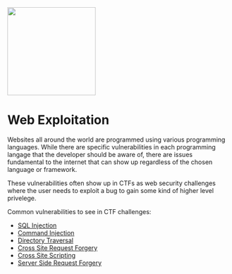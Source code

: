 <img class="no-zoom pull-right" width="200px" src="/images/web.png">

# Web Exploitation

Websites all around the world are programmed using various programming languages. While there are specific vulnerabilities in each programming langage that the developer should be aware of, there are issues fundamental to the internet that can show up regardless of the chosen language or framework.

These vulnerabilities often show up in CTFs as web security challenges where the user needs to exploit a bug to gain some kind of higher level privelege.

Common vulnerabilities to see in CTF challenges:

 * [SQL Injection](/web-exploitation/sql-injection/what-is-sql-injection/)
 * [Command Injection](/web-exploitation/command-injection/what-is-command-injection/)
 * [Directory Traversal](/web-exploitation/directory-traversal/what-is-directory-traversal/)
 * [Cross Site Request Forgery](/web-exploitation/cross-site-request-forgery/what-is-cross-site-request-forgery/)
 * [Cross Site Scripting](/web-exploitation/cross-site-scripting/what-is-cross-site-scripting/)
 * [Server Side Request Forgery](/web-exploitation/server-side-request-forgery/what-is-server-side-request-forgery/)

<!--
## Challenges

### Easy

- [Orange](/challenges/2017/web/orange.md)
- [Gopherz2Basic](/challenges/2017/web/Gopherz2Basic.md)
- [WTF.sh (1)](/challenges/2016/web/wtf.sh.md)
- [Seizure Cipher](/challenges/2016/web/Seizure-Cipher.md)
- [MFW](/challenges/2016/web/MFW.md)
- [Linq to the Present](/challenges/2016/web/linq_to_the_present.md)
- [K_{Stairs}](/challenges/2015/web/K_stairs-100.md)
- [K_{Achieve}](/challenges/2015/web/K_achieve-200.md)
- [Big Data](/challenges/2014/web/big_data.md)
- [Networking 1](/challenges/2013/Misc/Networking_1.md)
- [Networking 2](/challenges/2013/Misc/Networking_2.md)
- [Guess Harder](/challenges/2013/Web/Guess_Harder.md)

### Medium

- [Notes](/challenges/2013/Web/Notes.md)
- [iSEC Challenge](/challenges/2013/Web/iSEC_Challenge.md)
- [Nevernote](/challenges/2013/Web/Nevernote.md)
- [Historypeats/Fridge Corp](/challenges/2013/Web/historypeats.md)
- [Shia](/challenges/2017/web/Shia.md)
- [Gopherz2NotSoBasic](/challenges/2017/web/Gopherz2NotSoBasic.md)
- [littlequery](/challenges/2017/web/littlequery.md)
- [Sugar Cereal](/challenges/2016/web/SugarCereal.md)
- [I Got ID](/challenges/2016/web/I_Got_id.md)
- [Cloudb](/challenges/2016/web/cloudb.md)
- [Lawn Care Simulator](/challenges/2015/web/lawn-care-simulator.md)
- [App](/challenges/2014/web/app_-_Oberheide.md)
- [PPS](/challenges/2014/misc/pps_-_Wiens.md)
- [Adoptable Lolcats](/challenges/2013/Web/Michael_Hanchak.md)
- [Twisted](/challenges/2013/Web/twisted.md)

### Hard

- [Herpderper](/challenges/2013/Web/herpderper.md)
- [Broadcastr](/challenges/2017/web/csaw-oauth2-chal.md)
- [KWS 1](/challenges/2017/web/csaw-kernel-challenge.md)
- [OrangeV2](/challenges/2017/web/orangev2.md)
- [Not My Cup of Coffe](/challenges/2017/web/notmycupofcoffe.md)
- [WTF.sh (2)](/challenges/2016/web/wtf.sh2.md)
- [Throwback](/challenges/2015/web/throwback-600.md)
- [Weebdate](/challenges/2015/web/weebdate-500.md)
- [TBBPE](/challenges/2015/web/tbbpe.md)
- [Anime Wall](/challenges/2015/web/animewall.md)
- [Guestbook](/challenges/2014/web/guestbook_-_Toews.md)
- [Hashes](/challenges/2014/web/hashes.md)
- [Webroot](/challenges/2014/web/webroot_-_Freeman.md)
- [Silkgoat](/challenges/2014/web/silkgoat.md)
-->
